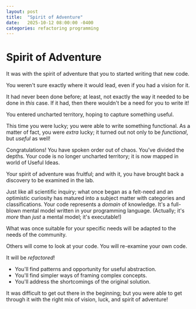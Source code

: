 ```yaml
---
layout: post
title:  "Spirit of Adventure"
date:   2025-10-12 08:00:00 -0400
categories: refactoring programming
---
```

# Spirit of Adventure

It was with the spirit of adventure that you to started writing that new code.

You weren't sure exactly where it would lead, even if you had a vision for it.

It had never been done before; at least, not exactly the way it needed to be done in _this_ case. If it had, then there wouldn't be a need for you to write it! 

You entered uncharted territory, hoping to capture something useful.

This time you were lucky; you were able to write something functional. As a matter of fact, you were _extra_ lucky; it turned out not only to be _functional_, but _useful_ as well! 

Congratulations! You have spoken order out of chaos. You've divided the depths. Your code is no longer uncharted territory; it is now mapped in world of Useful Ideas.

Your spirit of adventure was fruitful; and with it, you have brought back a discovery to be examined in the lab.

Just like all scientific inquiry; what once began as a felt-need and an optimistic curiosity has matured into a subject matter with categories and classifications. Your code represents a _domain_ of knowledge. It's a full-blown mental model written in your programming language. (Actually; it's _more_ than _just_ a mental model; it's executable!)

What was once suitable for your specific needs will be adapted to the needs of the community.

Others will come to look at your code. You will re-examine your own code.

It will be _refactored_!

- You'll find patterns and opportunity for useful abstraction.
- You'll find simpler ways of framing complex concepts.
- You'll address the shortcomings of the original solution.

It was difficult to get out there in the beginning; but you were able to get through it with the right mix of vision, luck, and spirit of adventure!
